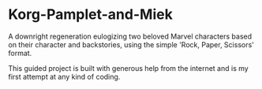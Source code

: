 # Korg-Pamplet-and-Miek
A downright regeneration eulogizing two beloved Marvel characters based on their character and backstories, using the simple 'Rock, Paper, Scissors' format.

This guided project is built with generous help from the internet and is my first attempt at any kind of coding.
